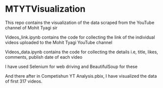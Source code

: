 # MTYTVisualization
This repo contains the visualization of the data scraped from the YouTube channel of Mohit Tyagi sir

Videos_link.ipynb contains the code for collecting the link of the individual videos uploaded to the Mohit Tyagi YouTube channel

Videos_data.ipynb contains the code for collecting the details i.e, title, likes, comments, publish date of each video

I have used Selenium for web driving and BeautifulSoup for these

And there after in Competishun YT Analysis.pbix, I have visualized the data of first 317 videos.
